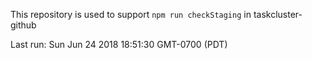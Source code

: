 This repository is used to support `npm run checkStaging` in taskcluster-github

Last run: Sun Jun 24 2018 18:51:30 GMT-0700 (PDT)